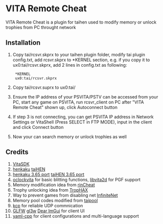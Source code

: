 VITA Remote Cheat
=================
VITA Remote Cheat is a plugin for taihen used to modify memory or unlock trophies from PC throught network

Installation
------------
1. Copy tai/rcsvr.skprx to your taihen plugin folder, modify tai plugin config.txt, add rcsvr.skprx to *KERNEL section, e.g. if you copy it to ux0:tai/rcsvr.skprx, add 2 lines in config.txt as following:

        *KERNEL
        ux0:tai/rcsvr.skprx

2. Copy tai/rcsvr.suprx to ux0:tai/

3. Ensure the IP address of your PSVITA/PSTV can be accessed from your PC, start any game on PSVITA, run rcsvr_client on PC after "VITA Remote Cheat" shown up, click Autoconnect button

4. If step 3 is not connecting, you can get PSVITA IP address in Network Settings or VitaShell (Press SELECT in FTP MODE), input in the client and click Connect button

5. Now your can search memory or unlock trophies as well


Credits
-------
1. [VitaSDK](https://github.com/vitasdk)
2. [henkaku](https://github.com/henkaku/henkaku) [taiHEN](https://github.com/yifanlu/taiHEN)
3. [henkaku 3.65 port](https://github.com/TheOfficialFloW/henkaku) [taiHEN 3.65 port](https://github.com/TheOfficialFloW/taiHEN)
4. [oclockvita](https://github.com/frangarcj/oclockvita) for basic blitting functions, [libvita2d](https://github.com/xerpi/libvita2d) for PGF support
5. Memory modification idea from [rinCheat](https://github.com/Rinnegatamante/rinCheat)
6. Trophy unlocking idea from [TropHAX](https://github.com/SilicaAndPina/TropHAX)
7. Way to prevent games from disabling net [InfiniteNet](https://github.com/Rinnegatamante/InfiniteNet)
8. Memory pool codes modified from [taipool](https://github.com/Rinnegatamante/taipool)
9. [kcp](https://github.com/skywind3000/kcp) for reliable UDP commnication
10. [GLFW](http://www.glfw.org) [gl3w](https://github.com/skaslev/gl3w) [Dear ImGui](https://github.com/ocornut/imgui) for client UI
11. [yaml-cpp](https://github.com/jbeder/yaml-cpp) for client configurations and multi-language support
